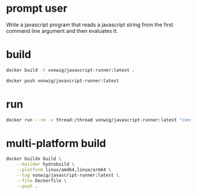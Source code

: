 # prompt user

Write a javascript program that reads a javascript string from the first command line argument and then evaluates it.

# build

```sh
docker build -t vonwig/javascript-runner:latest .
```

```sh
docker push vonwig/javascript-runner:latest
```

# run

```sh
docker run --rm -v thread:/thread vonwig/javascript-runner:latest "console.log('gorsh');"
```

# multi-platform build

```sh
docker buildx build \
    --builder hydrobuild \
    --platform linux/amd64,linux/arm64 \
    --tag vonwig/javascript-runner:latest \
    --file Dockerfile \
    --push .
```


